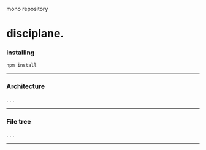 mono repository

# disciplane.

### installing

```
npm install
```

<hr>

### Architecture

. . .

<hr>

### File tree

. . .

<hr>

